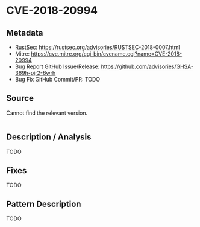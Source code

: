# CVE-2018-20994

## Metadata

- RustSec: https://rustsec.org/advisories/RUSTSEC-2018-0007.html
- Mitre: https://cve.mitre.org/cgi-bin/cvename.cgi?name=CVE-2018-20994
- Bug Report GitHub Issue/Release: https://github.com/advisories/GHSA-369h-pjr2-6wrh
- Bug Fix GitHub Commit/PR: TODO

## Source

Cannot find the relevant version.

```rust

```

## Description / Analysis

TODO

## Fixes

TODO

## Pattern Description

TODO